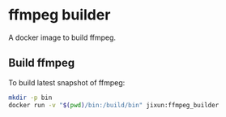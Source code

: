 ffmpeg builder
==============

A docker image to build ffmpeg.

## Build ffmpeg

To build latest snapshot of ffmpeg:

```sh
mkdir -p bin
docker run -v "$(pwd)/bin:/build/bin" jixun:ffmpeg_builder
```
